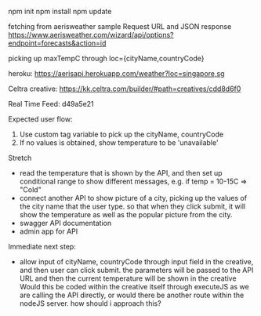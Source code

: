 npm init
npm install
npm update

fetching from aerisweather
sample Request URL and JSON response https://www.aerisweather.com/wizard/api/options?endpoint=forecasts&action=id

picking up maxTempC through loc={cityName,countryCode}

heroku: https://aerisapi.herokuapp.com/weather?loc=singapore,sg

Celtra creative: https://kk.celtra.com/builder/#path=creatives/cdd8d6f0

Real Time Feed: d49a5e21

Expected user flow:
1. Use custom tag variable to pick up the cityName, countryCode
2. If no values is obtained, show temperature to be 'unavailable'

Stretch
* read the temperature that is shown by the API, and then set up conditional range to show different messages, e.g. if temp = 10-15C => "Cold"
* connect another API to show picture of a city, picking up the values of the city name that the user type. so that when they click submit, it will show the temperature as well as the popular picture from the city.
* swagger API documentation
* admin app for API

Immediate next step:
* allow input of cityName, countryCode through input field in the creative, and then user can click submit.
the parameters will be passed to the API URL and then the current temperature will be shown in the creative
Would this be coded within the creative itself through executeJS as we are calling the API directly, or would there be another route within the nodeJS server. how should i approach this?
